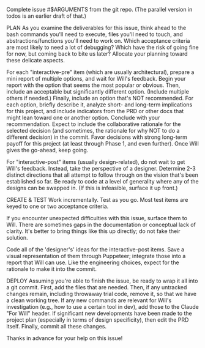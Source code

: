 Complete issue #$ARGUMENTS from the git repo. (The parallel version in todos is an earlier draft of that.)

PLAN
As you examine the deliverables for this issue, think ahead to the bash commands you'll need to execute, files you'll need to touch, and abstractions/functions you'll need to work on. Which acceptance criteria are most likely to need a lot of debugging? Which have the risk of going fine for now, but coming back to bite us later? Allocate your planning toward these delicate aspects.

For each "interactive-pre" item (which are usually architectural), prepare a mini report of multiple options, and wait for Will's feedback. Begin your report with the option that seems the most popular or obvious. Then, include an acceptable but significantly different option. (Include multiple others if needed.) Finally, include an option that's NOT recommended. For each option, briefly describe it, analyze short- and long-term implications for this project, and include indicators from the PRD or other docs that might lean toward one or another option. Conclude with your recommendation. Expect to include the collaborative rationale for the selected decision (and sometimes, the rationale for why NOT to do a different decision) in the commit. Favor decisions with strong long-term payoff for this project (at least through Phase 1, and even further). Once Will gives the go-ahead, keep going.

For "interactive-post" items (usually design-related), do not wait to get Will's feedback. Instead, take the perspective of a designer. Determine 2-3 distinct directions that all attempt to follow through on the vision that's been established so far. Be ready to code at a level of generality where any of the designs can be swapped in. (If this is infeasible, surface it up front.)

CREATE & TEST
Work incrementally. 
Test as you go. Most test items are keyed to one or two acceptance criteria.

If you encounter unexpected difficulties with this issue, surface them to Will. There are sometimes gaps in the documentation or conceptual lack of clarity. It's better to bring things like this up directly; do not fake their solution. 

Code all of the 'designer's' ideas for the interactive-post items. Save a visual representation of them through Puppeteer; integrate those into a report that Will can use. Like the engineering choices, expect for the rationale to make it into the commit.

DEPLOY
Assuming you're able to finish the issue, be ready to wrap it all into a git commit. First, add the files that are needed. Then, if any untracked changes remain, including throwaway trial code, remove it, so that we have a clean working tree. If any new commands are relevant for Will's investigation (e.g., how to use a certain tool in dev), add those to the Claude "For Will" header. If significant new developments have been made to the project plan (especially in terms of design specificity), then edit the PRD itself. Finally, commit all these changes. 

Thanks in advance for your help on this issue!